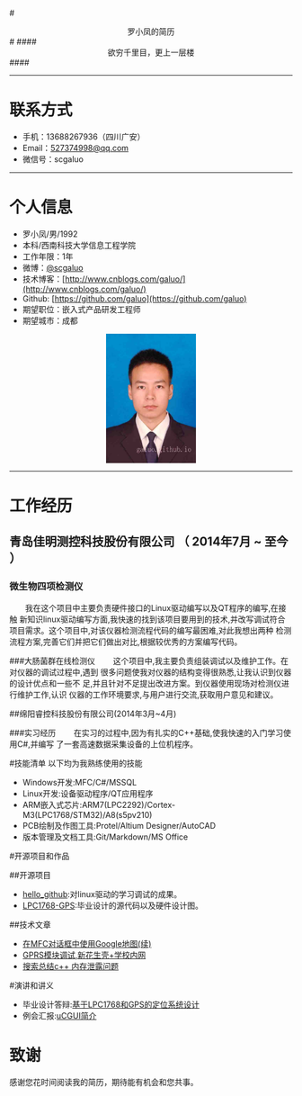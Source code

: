 

#<center>罗小凤的简历</center>#
####<center>欲穷千里目，更上一层楼</center>####

---
# 联系方式

- 手机：13688267936（四川广安）
- Email：527374998@qq.com 
- 微信号：scgaluo

---
# 个人信息

 - 罗小凤/男/1992 
 - 本科/西南科技大学信息工程学院 
 - 工作年限：1年
 - 微博：[@scgaluo](http://weibo.com/u/3018076222) 
 - 技术博客：[http://www.cnblogs.com/galuo/](http://www.cnblogs.com/galuo/)
 - Github: [https://github.com/galuo](https://github.com/galuo)
 - 期望职位：嵌入式产品研发工程师
 - 期望城市：成都
<center> <img src="Images/DSC_3164.JPG" width = "160" height = "230" align=center />
</center>


---
# 工作经历

## 青岛佳明测控科技股份有限公司 （ 2014年7月 ~ 至今 ）

### 微生物四项检测仪
　　我在这个项目中主要负责硬件接口的Linux驱动编写以及QT程序的编写,在接触
新知识linux驱动编写方面,我快速的找到该项目要用到的技术,并改写调试符合
项目需求。这个项目中,对该仪器检测流程代码的编写最困难,对此我想出两种
检测流程方案,完善它们并把它们做出对比,根据较优秀的方案编写代码。

###大肠菌群在线检测仪
　　这个项目中,我主要负责组装调试以及维护工作。在对仪器的调试过程中,遇到
很多问题使我对仪器的结构变得很熟悉,让我认识到仪器的设计优点和一些不
足,并且针对不足提出改进方案。到仪器使用现场对检测仪进行维护工作,认识
仪器的工作环境要求,与用户进行交流,获取用户意见和建议。

##绵阳睿控科技股份有限公司(2014年3月~4月)

###实习经历
　　在实习的过程中,因为有扎实的C++基础,使我快速的入门学习使用C#,并编写
了一套高速数据采集设备的上位机程序。

#技能清单
以下均为我熟练使用的技能

- Windows开发:MFC/C#/MSSQL
- Linux开发:设备驱动程序/QT应用程序
- ARM嵌入式芯片:ARM7(LPC2292)/Cortex-M3(LPC1768/STM32)/A8(s5pv210)
- PCB绘制及作图工具:Protel/Altium Designer/AutoCAD
- 版本管理及文档工具:Git/Markdown/MS Office

#开源项目和作品

##开源项目

- [hello_github](https://github.com/galuo/hello_github):对linux驱动的学习调试的成果。
- [LPC1768-GPS](https://github.com/galuo/LPC1768-GPS):毕业设计的源代码以及硬件设计图。

##技术文章

- [在MFC对话框中使用Google地图(续)](http://www.cnblogs.com/galuo/p/3419775.html)
- [GPRS模块调试,新花生壳+学校内网](http://www.cnblogs.com/galuo/p/3612361.html)
- [搜索总结c++ 内存泄露问题](http://www.cnblogs.com/galuo/p/4058791.html)

#演讲和讲义

- 毕业设计答辩:[基于LPC1768和GPS的定位系统设计](http://pan.baidu.com/s/1i3tHUtB)
- 例会汇报:[uCGUI简介](http://pan.baidu.com/s/1mgomj8W)

# 致谢
感谢您花时间阅读我的简历，期待能有机会和您共事。


